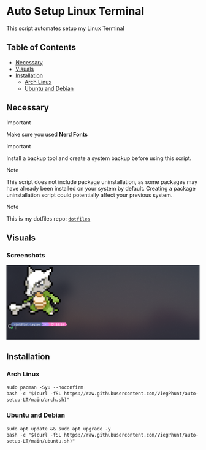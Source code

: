 # Auto Setup Linux Terminal
This script automates setup my Linux Terminal

## Table of Contents
- [Necessary](#Necessary)
- [Visuals](#Visuals)
- [Installation](#Installation)
  - [Arch Linux](#Arch-Linux)
  - [Ubuntu and Debian](#Ubuntu-and-Debian)

## Necessary
> [!IMPORTANT]
> Make sure you used **Nerd Fonts**

> [!IMPORTANT]
> Install a backup tool and create a system backup before using this script.

> [!NOTE]
> This script does not include package uninstallation, as some packages may have already been installed on your system by default. Creating a package uninstallation script could potentially affect your previous system.

> [!NOTE]
> This is my dotfiles repo: [`dotfiles`](https://github.com/ViegPhunt/Dotfiles)

## Visuals
### Screenshots
![screenshot](./demo_images/screenshot-1.png)


## Installation
### Arch Linux
```
sudo pacman -Syu --noconfirm
bash -c "$(curl -fSL https://raw.githubusercontent.com/ViegPhunt/auto-setup-LT/main/arch.sh)"
```

### Ubuntu and Debian
```
sudo apt update && sudo apt upgrade -y
bash -c "$(curl -fSL https://raw.githubusercontent.com/ViegPhunt/auto-setup-LT/main/ubuntu.sh)"
```
